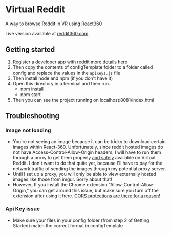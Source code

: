 # Virtual Reddit
A way to browse Reddit in VR using [React360](https://facebook.github.io/react-360/)

Live version available at [reddit360.com](https://reddit360.com)
## Getting started
1. Register a developer app with reddit [more details here](https://github.com/reddit-archive/reddit/wiki/oauth2)
2. Then copy the contents of configTemplate folder to a folder called config and replace the values in the `apiKeys.js` file
3. Then install node and npm (if you don't have it)
4. Open this directory in a terminal and then run...
    * npm install
    * npm start
5. Then you can see the project running on localhost:8081/index.html

## Troubleshooting
### Image not loading 
* You're not seeing an image because it can be tricky to download certain
images within React-360. Unfortunately, since reddit hosted images do not
have Access-Control-Allow-Origin headers, I will have to run them through a
proxy to get them properly [and safely](https://developer.mozilla.org/en-US/docs/Web/HTTP/CORS)
available on Virtual Reddit. I don't want to do that quite yet, because I'll
have to pay for the network traffic of sending the images through my
potential proxy server.
* Until I set up a proxy, you will only be able to view
externally hosted images like those from imgur. Sorry about that!
* However, If you install the Chrome extension "Allow-Control-Allow-Origin,"
you can get around this issue, but make sure you turn off the extension after
using it here. [CORS protections are there for a reason!](https://developer.mozilla.org/en-US/docs/Web/HTTP/CORS)
### Api Key issue
- Make sure your files in your config folder (from step 2 of Getting Started) match the correct format in configTemplate